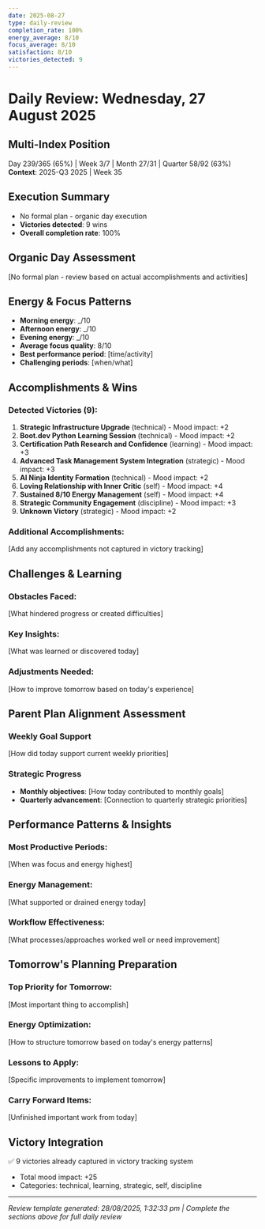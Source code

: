 ```yaml
---
date: 2025-08-27
type: daily-review
completion_rate: 100%
energy_average: 8/10
focus_average: 8/10
satisfaction: 8/10
victories_detected: 9
---
```


# Daily Review: Wednesday, 27 August 2025

## Multi-Index Position
Day 239/365 (65%) | Week 3/7 | Month 27/31 | Quarter 58/92 (63%)
**Context**: 2025-Q3 2025 | Week 35

## Execution Summary
- No formal plan - organic day execution
- **Victories detected**: 9 wins
- **Overall completion rate**: 100%

## Organic Day Assessment
[No formal plan - review based on actual accomplishments and activities]

## Energy & Focus Patterns
- **Morning energy**: _/10
- **Afternoon energy**: _/10  
- **Evening energy**: _/10
- **Average focus quality**: 8/10
- **Best performance period**: [time/activity]
- **Challenging periods**: [when/what]

## Accomplishments & Wins
### Detected Victories (9):
1. **Strategic Infrastructure Upgrade** (technical) - Mood impact: +2
2. **Boot.dev Python Learning Session** (technical) - Mood impact: +2
3. **Certification Path Research and Confidence** (learning) - Mood impact: +3
4. **Advanced Task Management System Integration** (strategic) - Mood impact: +3
5. **AI Ninja Identity Formation** (technical) - Mood impact: +2
6. **Loving Relationship with Inner Critic** (self) - Mood impact: +4
7. **Sustained 8/10 Energy Management** (self) - Mood impact: +4
8. **Strategic Community Engagement** (discipline) - Mood impact: +3
9. **Unknown Victory** (strategic) - Mood impact: +2

### Additional Accomplishments:
[Add any accomplishments not captured in victory tracking]

## Challenges & Learning
### Obstacles Faced:
[What hindered progress or created difficulties]

### Key Insights:
[What was learned or discovered today]

### Adjustments Needed:
[How to improve tomorrow based on today's experience]

## Parent Plan Alignment Assessment

### Weekly Goal Support
[How did today support current weekly priorities]

### Strategic Progress
- **Monthly objectives**: [How today contributed to monthly goals]
- **Quarterly advancement**: [Connection to quarterly strategic priorities]

## Performance Patterns & Insights
### Most Productive Periods:
[When was focus and energy highest]

### Energy Management:
[What supported or drained energy today]

### Workflow Effectiveness:
[What processes/approaches worked well or need improvement]

## Tomorrow's Planning Preparation
### Top Priority for Tomorrow:
[Most important thing to accomplish]

### Energy Optimization:
[How to structure tomorrow based on today's energy patterns]

### Lessons to Apply:
[Specific improvements to implement tomorrow]

### Carry Forward Items:
[Unfinished important work from today]

## Victory Integration
✅ 9 victories already captured in victory tracking system
- Total mood impact: +25
- Categories: technical, learning, strategic, self, discipline

---

*Review template generated: 28/08/2025, 1:32:33 pm | Complete the sections above for full daily review*